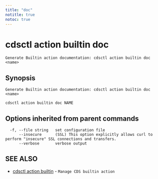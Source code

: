 ```yaml
---
title: "doc"
notitle: true
notoc: true
---
```

# cdsctl action builtin doc

`Generate Builtin action documentation: cdsctl action builtin doc <name>`

## Synopsis

`Generate Builtin action documentation: cdsctl action builtin doc <name>`

```
cdsctl action builtin doc NAME
```

## Options inherited from parent commands

```
  -f, --file string   set configuration file
      --insecure      (SSL) This option explicitly allows curl to perform "insecure" SSL connections and transfers.
      --verbose       verbose output
```

## SEE ALSO

* [cdsctl action builtin](/docs/components/cdsctl/action/builtin/)	 - `Manage CDS builtin action`

